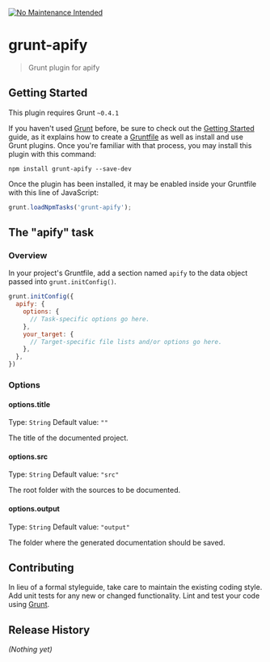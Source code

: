 [![No Maintenance Intended](http://unmaintained.tech/badge.svg)](http://unmaintained.tech/)

# grunt-apify

> Grunt plugin for apify

## Getting Started
This plugin requires Grunt `~0.4.1`

If you haven't used [Grunt](http://gruntjs.com/) before, be sure to check out the [Getting Started](http://gruntjs.com/getting-started) guide, as it explains how to create a [Gruntfile](http://gruntjs.com/sample-gruntfile) as well as install and use Grunt plugins. Once you're familiar with that process, you may install this plugin with this command:

```shell
npm install grunt-apify --save-dev
```

Once the plugin has been installed, it may be enabled inside your Gruntfile with this line of JavaScript:

```js
grunt.loadNpmTasks('grunt-apify');
```

## The "apify" task

### Overview
In your project's Gruntfile, add a section named `apify` to the data object passed into `grunt.initConfig()`.

```js
grunt.initConfig({
  apify: {
    options: {
      // Task-specific options go here.
    },
    your_target: {
      // Target-specific file lists and/or options go here.
    },
  },
})
```

### Options

#### options.title
Type: `String`
Default value: `""`

The title of the documented project.

#### options.src
Type: `String`
Default value: `"src"`

The root folder with the sources to be documented.

#### options.output
Type: `String`
Default value: `"output"`

The folder where the generated documentation should be saved.


## Contributing
In lieu of a formal styleguide, take care to maintain the existing coding style. Add unit tests for any new or changed functionality. Lint and test your code using [Grunt](http://gruntjs.com/).

## Release History
_(Nothing yet)_
